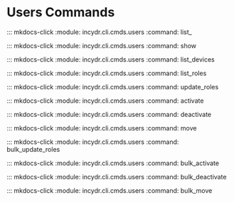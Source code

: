 # Users Commands

::: mkdocs-click
    :module: incydr.cli.cmds.users
    :command: list_

::: mkdocs-click
    :module: incydr.cli.cmds.users
    :command: show

::: mkdocs-click
    :module: incydr.cli.cmds.users
    :command: list_devices

::: mkdocs-click
    :module: incydr.cli.cmds.users
    :command: list_roles

::: mkdocs-click
    :module: incydr.cli.cmds.users
    :command: update_roles

::: mkdocs-click
    :module: incydr.cli.cmds.users
    :command: activate

::: mkdocs-click
    :module: incydr.cli.cmds.users
    :command: deactivate

::: mkdocs-click
    :module: incydr.cli.cmds.users
    :command: move

::: mkdocs-click
    :module: incydr.cli.cmds.users
    :command: bulk_update_roles

::: mkdocs-click
    :module: incydr.cli.cmds.users
    :command: bulk_activate

::: mkdocs-click
    :module: incydr.cli.cmds.users
    :command: bulk_deactivate

::: mkdocs-click
    :module: incydr.cli.cmds.users
    :command: bulk_move
